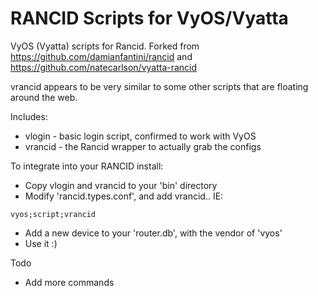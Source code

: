RANCID Scripts for VyOS/Vyatta
======

VyOS (Vyatta) scripts for Rancid.  Forked from 
https://github.com/damianfantini/rancid and 
https://github.com/natecarlson/vyatta-rancid

vrancid appears to be very similar to some other scripts that are floating around the web.

Includes:

* vlogin - basic login script, confirmed to work with VyOS
* vrancid - the Rancid wrapper to actually grab the configs

To integrate into your RANCID install:
* Copy vlogin and vrancid to your 'bin' directory
* Modify 'rancid.types.conf', and add vrancid.. IE:

```
vyos;script;vrancid
```
* Add a new device to your 'router.db', with the vendor of 'vyos'
* Use it  :)

Todo

* Add more commands